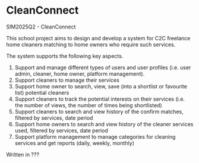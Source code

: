 # CleanConnect
SIM2025Q2 - CleanConnect


This school project aims to design and develop a system for C2C freelance home cleaners matching to
home owners who require such services.

The system supports the following key aspects.
1. Support and manage different types of users and user profiles (i.e. user admin, cleaner, home owner,
platform management).
2. Support cleaners to manage their services
3. Support home owner to search, view, save (into a shortlist or favourite list) potential cleaners
4. Support cleaners to track the potential interests on their services (i.e. the number of views, the number
of times being shortlisted)
5. Support cleaners to search and view history of the confirm matches, filtered by services, date period
6. Support home owners to search and view history of the cleaner services used, filtered by services, date
period
7. Support platform management to manage categories for cleaning services and get reports (daily, weekly,
monthly)

Written in ???
